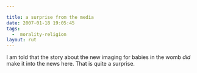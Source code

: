 ```yaml
---

title: a surprise from the media
date: 2007-01-18 19:05:45
tags:
  -  morality-religion
layout: rut
---
```


I am told that the story about the new imaging for babies in the womb <em>did</em> make it into the news here.  That is quite a surprise. 

